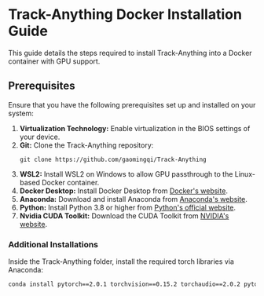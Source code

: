# Track-Anything Docker Installation Guide

This guide details the steps required to install Track-Anything into a Docker container with GPU support.

## Prerequisites
Ensure that you have the following prerequisites set up and installed on your system:

1. **Virtualization Technology:** Enable virtualization in the BIOS settings of your device.
2. **Git:** Clone the Track-Anything repository:
    ```
    git clone https://github.com/gaomingqi/Track-Anything
    ```
3. **WSL2:** Install WSL2 on Windows to allow GPU passthrough to the Linux-based Docker container.
4. **Docker Desktop:** Install Docker Desktop from [Docker's website](https://docs.docker.com/desktop/install/windows-install/).
5. **Anaconda:** Download and install Anaconda from [Anaconda's website](https://www.anaconda.com/download).
6. **Python:** Install Python 3.8 or higher from [Python's official website](https://www.python.org/downloads/).
7. **Nvidia CUDA Toolkit:** Download the CUDA Toolkit from [NVIDIA's website](https://developer.nvidia.com/cuda-toolkit).

### Additional Installations
Inside the Track-Anything folder, install the required torch libraries via Anaconda:
```sh
conda install pytorch==2.0.1 torchvision==0.15.2 torchaudio==2.0.2 pytorch-cuda=11.8 -c pytorch -c nvidia
